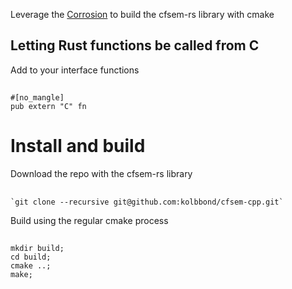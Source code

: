 Leverage the [Corrosion](https://github.com/corrosion-rs/corrosion)
to build the cfsem-rs library with cmake

## Letting Rust functions be called from C
Add to your interface functions 
##
    #[no_mangle]
    pub extern "C" fn 

# Install and build
Download the repo with the cfsem-rs library 

##
    `git clone --recursive git@github.com:kolbbond/cfsem-cpp.git`

Build using the regular cmake process
##
    mkdir build;
    cd build;
    cmake ..;
    make;
